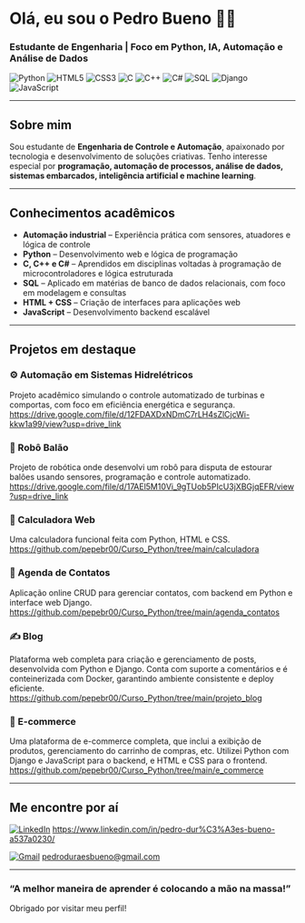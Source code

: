 # Olá, eu sou o Pedro Bueno 👋✨  
### Estudante de Engenharia | Foco em Python, IA, Automação e Análise de Dados

![Python](https://img.shields.io/badge/-Python-3776AB?style=for-the-badge&logo=python&logoColor=white)
![HTML5](https://img.shields.io/badge/-HTML5-E34F26?style=for-the-badge&logo=html5&logoColor=white)
![CSS3](https://img.shields.io/badge/-CSS3-1572B6?style=for-the-badge&logo=css3&logoColor=white)
![C](https://img.shields.io/badge/-C-00599C?style=for-the-badge&logo=c&logoColor=white)
![C++](https://img.shields.io/badge/-C++-00599C?style=for-the-badge&logo=c%2B%2B&logoColor=white)
![C#](https://img.shields.io/badge/C%23-512BD4?style=for-the-badge&logo=dotnet&logoColor=white)
![SQL](https://img.shields.io/badge/-SQL-4479A1?style=for-the-badge&logo=mysql&logoColor=white)
![Django](https://img.shields.io/badge/Django-092E20?style=for-the-badge&logo=django&logoColor=white)
![JavaScript](https://img.shields.io/badge/-JavaScript-F7DF1E?style=for-the-badge&logo=javascript&logoColor=black)


---

## Sobre mim  

Sou estudante de **Engenharia de Controle e Automação**, apaixonado por tecnologia e desenvolvimento de soluções criativas. Tenho interesse especial por **programação, automação de processos, análise de dados, sistemas embarcados, inteligência artificial e machine learning**.

---

## Conhecimentos acadêmicos

- **Automação industrial** – Experiência prática com sensores, atuadores e lógica de controle
- **Python** – Desenvolvimento web e lógica de programação
- **C, C++ e C#** – Aprendidos em disciplinas voltadas à programação de microcontroladores e lógica estruturada
- **SQL** – Aplicado em matérias de banco de dados relacionais, com foco em modelagem e consultas
- **HTML + CSS** – Criação de interfaces para aplicações web
- **JavaScript** – Desenvolvimento backend escalável

---

## Projetos em destaque  

### ⚙️ Automação em Sistemas Hidrelétricos  
Projeto acadêmico simulando o controle automatizado de turbinas e comportas, com foco em eficiência energética e segurança.
https://drive.google.com/file/d/12FDAXDxNDmC7rLH4sZlCjcWi-kkw1a99/view?usp=drive_link

### 🤖 Robô Balão  
Projeto de robótica onde desenvolvi um robô para disputa de estourar balões usando sensores, programação e controle automatizado.
https://drive.google.com/file/d/17AEl5M10Vi_9gTUob5PIcU3jXBGjqEFR/view?usp=drive_link

### 📱 Calculadora Web  
Uma calculadora funcional feita com Python, HTML e CSS.  
https://github.com/pepebr00/Curso_Python/tree/main/calculadora

### 📒 Agenda de Contatos  
Aplicação online CRUD para gerenciar contatos, com backend em Python e interface web Django.
https://github.com/pepebr00/Curso_Python/tree/main/agenda_contatos

### ✍️ Blog
Plataforma web completa para criação e gerenciamento de posts, desenvolvida com Python e Django. Conta com suporte a comentários e é conteinerizada com Docker, garantindo ambiente consistente e deploy eficiente.
https://github.com/pepebr00/Curso_Python/tree/main/projeto_blog

### 🛒 E-commerce 
Uma plataforma de e-commerce completa, que inclui a exibição de produtos, gerenciamento do carrinho de compras, etc. Utilizei Python com Django e JavaScript para o backend, e HTML e CSS para o frontend.                    
https://github.com/pepebr00/Curso_Python/tree/main/e_commerce

---

## Me encontre por aí  

[![LinkedIn](https://img.shields.io/badge/-LinkedIn-blue?style=flat-square&logo=linkedin&logoColor=white)](https://www.linkedin.com/in/seu-usuario)
https://www.linkedin.com/in/pedro-dur%C3%A3es-bueno-a537a0230/

[![Gmail](https://img.shields.io/badge/-Email-c14438?style=flat-square&logo=gmail&logoColor=white)](mailto:seuemail@exemplo.com)
pedroduraesbueno@gmail.com

---

### “A melhor maneira de aprender é colocando a mão na massa!”  
Obrigado por visitar meu perfil!
